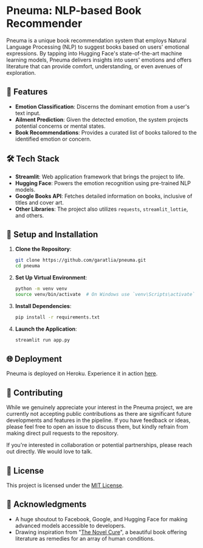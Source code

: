# Pneuma: NLP-based Book Recommender


Pneuma is a unique book recommendation system that employs Natural Language Processing (NLP) to suggest books based on users' emotional expressions. By tapping into Hugging Face's state-of-the-art machine learning models, Pneuma delivers insights into users' emotions and offers literature that can provide comfort, understanding, or even avenues of exploration.

## 🌟 Features

- **Emotion Classification**: Discerns the dominant emotion from a user's text input.
- **Ailment Prediction**: Given the detected emotion, the system projects potential concerns or mental states.
- **Book Recommendations**: Provides a curated list of books tailored to the identified emotion or concern.

## 🛠 Tech Stack

- **Streamlit**: Web application framework that brings the project to life.
- **Hugging Face**: Powers the emotion recognition using pre-trained NLP models.
- **Google Books API**: Fetches detailed information on books, inclusive of titles and cover art.
- **Other Libraries**: The project also utilizes `requests`, `streamlit_lottie`, and others.

## 🚀 Setup and Installation

1. **Clone the Repository**:
    ```bash
    git clone https://github.com/garatlia/pneuma.git
    cd pneuma
    ```

2. **Set Up Virtual Environment**:
    ```bash
    python -m venv venv
    source venv/bin/activate  # On Windows use `venv\Scripts\activate`
    ```

3. **Install Dependencies**:
    ```bash
    pip install -r requirements.txt
    ```

4. **Launch the Application**:
    ```bash
    streamlit run app.py
    ```

## 🌐 Deployment

Pneuma is deployed on Heroku. Experience it in action [here](https://pneuma-ade4f5d0b8ca.herokuapp.com/).

## 🤝 Contributing

While we genuinely appreciate your interest in the Pneuma project, we are currently not accepting public contributions as there are significant future developments and features in the pipeline. If you have feedback or ideas, please feel free to open an issue to discuss them, but kindly refrain from making direct pull requests to the repository.

If you're interested in collaboration or potential partnerships, please reach out directly. We would love to talk.

## 📜 License

This project is licensed under the [MIT License](https://choosealicense.com/licenses/mit/).

## 🙏 Acknowledgments

- A huge shoutout to Facebook, Google, and Hugging Face for making advanced models accessible to developers.
- Drawing inspiration from "[The Novel Cure](https://www.goodreads.com/book/show/20893421-the-novel-cure)", a beautiful book offering literature as remedies for an array of human conditions.
